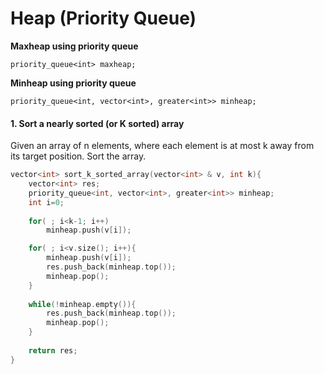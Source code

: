 # Heap (Priority Queue)

**Maxheap using priority queue**

`priority_queue<int> maxheap;`

**Minheap using priority queue**

`priority_queue<int, vector<int>, greater<int>> minheap;`


#### 1. Sort a nearly sorted (or K sorted) array
Given an array of n elements, where each element is at most k away from its target position. Sort the array.

```cpp
vector<int> sort_k_sorted_array(vector<int> & v, int k){
    vector<int> res;
    priority_queue<int, vector<int>, greater<int>> minheap;
    int i=0;
    
    for( ; i<k-1; i++)
        minheap.push(v[i]);

    for( ; i<v.size(); i++){
        minheap.push(v[i]);
        res.push_back(minheap.top());
        minheap.pop();
    }
    
    while(!minheap.empty()){
        res.push_back(minheap.top());
        minheap.pop();
    }
    
    return res;
}
```
